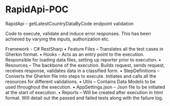 # RapidApi-POC

RapidApi - getLatestCountryDataByCode endpoint validation

Code to execute, validate and induce error responses. This has been achieved by varying the inputs, authorization etc.

Framework - C# RestSharp
•	Feature Files – Translates all the test cases in Gherkin format.
•	Hooks – Acts as an entry point to the execution. Responsible for loading data files, setting up reporter prior to execution.
•	Resources – The backbone of the execution. Builds request, sends request, receives response, validates data in a classified form.
•	StepDefinitions – Converts the Gherkin file into steps to execute. Initiates and calls all the resources for different validations.
•	Utils – Contains Data Models to be used throughout the execution.
•	AppSettings.json – Json file to be initiated at the start of execution.
•	Reports – Will be created after execution in html format. Will detail out the passed and failed tests along with the failure log.
